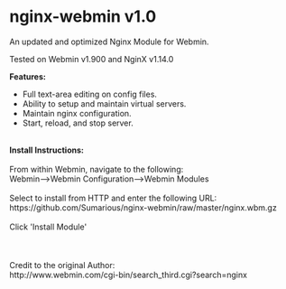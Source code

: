 # nginx-webmin v1.0
An updated and optimized Nginx Module for Webmin.

Tested on Webmin v1.900 and NginX v1.14.0

<b>Features:</B>
<ul>
  <li>Full text-area editing on config files.</li>
  <li>Ability to setup and maintain virtual servers.</li>
  <li>Maintain nginx configuration.</li>
  <li>Start, reload, and stop server.</li>
</ul>
<br>
<b>Install Instructions:</b>
<br>
<br>From within Webmin, navigate to the following:
<br>Webmin-->Webmin Configuration-->Webmin Modules
<br>
<br> Select to install from HTTP and enter the following URL:
<br>https://github.com/Sumarious/nginx-webmin/raw/master/nginx.wbm.gz
<br>
<br>Click 'Install Module'
<br>
<br>
<br>
<br>
Credit to the original Author:
<br>
http://www.webmin.com/cgi-bin/search_third.cgi?search=nginx
